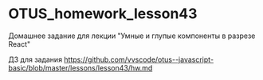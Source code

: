# OTUS_homework_lesson43

Домашнее задание для лекции "Умные и глупые компоненты в разрезе React"

ДЗ для задания https://github.com/vvscode/otus--javascript-basic/blob/master/lessons/lesson43/hw.md
